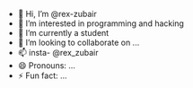 - 👋 Hi, I’m @rex-zubair
- 👀 I’m interested in programming and hacking 
- 🌱 I’m currently a student 
- 💞️ I’m looking to collaborate on ...
- 📫 insta- @rex_zubair
- 😄 Pronouns: ...
- ⚡ Fun fact: ...

<!---
rex-zubair/rex-zubair is a ✨ special ✨ repository because its `README.md` (this file) appears on your GitHub profile.
You can click the Preview link to take a look at your changes.
--->

